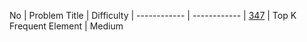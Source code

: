 No | Problem Title | Difficulty 
| ------------ | ------------ |
[347](https://leetcode.com/problems/top-k-frequent-elements/) | Top K Frequent Element | Medium
